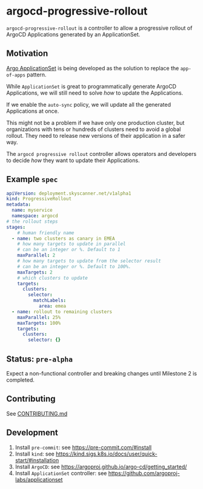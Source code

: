 # argocd-progressive-rollout

`argocd-progressive-rollout` is a controller to allow a progressive rollout of ArgoCD Applications generated by an ApplicationSet.

## Motivation

[Argo ApplicationSet](https://github.com/argoproj-labs/applicationset) is being developed as the solution to replace the `app-of-apps` pattern.

While `ApplicationSet` is great to programmatically generate ArgoCD Applications, we will still need to solve _how_ to update the Applications.

If we enable the `auto-sync` policy, we will update all the generated Applications at once.

This might not be a problem if we have only one production cluster, but organizations with tens or hundreds of clusters need to avoid a global rollout. They need to release new versions of their application in a safer way.

The `argocd progressive rollout` controller allows operators and developers to decide _how_ they want to update their Applications.

## Example `spec`

```yaml
apiVersion: deployment.skyscanner.net/v1alpha1
kind: ProgressiveRollout
metadata:
  name: myservice
  namespace: argocd
# the rollout steps
stages:
    # human friendly name
  - name: two clusters as canary in EMEA
    # how many targets to update in parallel
    # can be an integer or %. Default to 1
    maxParallel: 2
    # how many targets to update from the selector result
    # can be an integer or %. Default to 100%.
    maxTargets: 2
    # which clusters to update
    targets:
      clusters:
        selector:
          matchLabels:
            area: emea
  - name: rollout to remaining clusters
    maxParallel: 25%
    maxTargets: 100%
    targets:
      clusters:
        selector: {}
```

## Status: `pre-alpha`

Expect a non-functional controller and breaking changes until Milestone 2 is completed.

## Contributing

See [CONTRIBUTING.md](./CONTRIBUTING.md)

## Development

1. Install `pre-commit`: see <https://pre-commit.com/#install>
1. Install `kind`: see <https://kind.sigs.k8s.io/docs/user/quick-start/#installation>
1. Install `ArgoCD`: see <https://argoproj.github.io/argo-cd/getting_started/>
1. Install `ApplicationSet` controller: see <https://github.com/argoproj-labs/applicationset>

